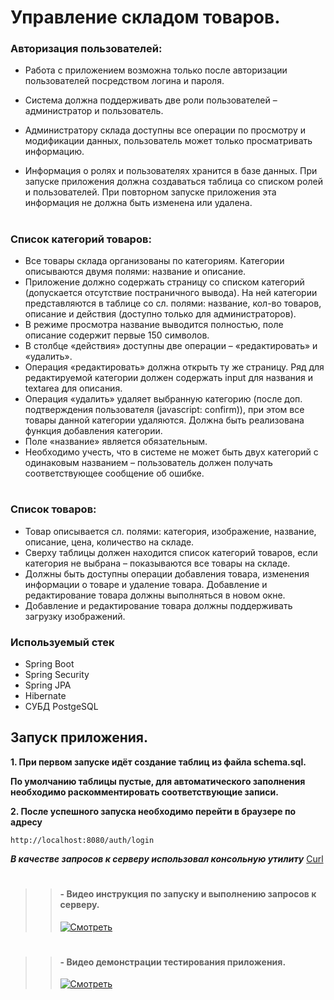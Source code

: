 # Управление складом товаров.
### Авторизация пользователей:

* Работа с приложением возможна только после авторизации пользователей посредством логина и пароля.

* Система должна поддерживать две роли пользователей – администратор и пользователь.

* Администратору склада доступны все операции по просмотру и модификации данных, пользователь может только просматривать информацию.

* Информация о ролях  и пользователях хранится в базе данных. При запуске приложения должна создаваться таблица со списком ролей и пользователей. При повторном запуске приложения эта информация не должна быть изменена или удалена.


#
### 	Список категорий товаров:

* Все товары склада организованы по категориям. Категории описываются двумя полями: название и описание. 
* Приложение должно содержать страницу со списком категорий (допускается отсутствие постраничного вывода). На ней категории представляются в таблице со сл. полями: название, кол-во товаров, описание и действия (доступно только для администраторов). 
* В режиме просмотра название выводится полностью, поле описание содержит первые 150 символов. 
* В столбце «действия» доступны две операции – «редактировать» и «удалить».
* Операция «редактировать» должна открыть ту же страницу. Ряд для редактируемой категории должен содержать input для названия и textarea для описания.
* Операция «удалить» удаляет выбранную категорию (после доп. подтверждения пользователя (javascript: confirm)), при этом все товары данной категории удаляются.
Должна быть реализована функция добавления категории.
* Поле «название» является обязательным.
* Необходимо учесть, что в системе не может быть двух категорий с одинаковым названием – пользователь должен получать соответствующее сообщение об ошибке.



#
### 	Список товаров:

* Товар описывается сл. полями: категория, изображение, название, описание, цена, количество на складе.
* Сверху таблицы должен находится список категорий товаров, если категория не выбрана – показываются все товары на складе.
* Должны быть доступны операции добавления товара, изменения информации о товаре и удаление товара. Добавление и редактирование товара должны выполняться в новом окне. 
* Добавление и редактирование товара должны поддерживать загрузку изображений.



### Используемый стек

* Spring Boot
* Spring Security
* Spring JPA
* Hibernate
* СУБД PostgeSQL


## Запуск приложения.

**1. При первом запуске идёт создание таблиц из файла schema.sql.**

**По умолчанию таблицы пустые, для автоматического заполнения необходимо раскомментировать соответствующие записи.** 

**2. После успешного запуска необходимо перейти в браузере по адресу**
```
http://localhost:8080/auth/login
```



***В качестве запросов к серверу использовал консольную утилиту*** [Curl](https://curl.haxx.se/download.html)
#
> > #### - Видео инструкция по запуску и выполнению запросов к серверу.
> > [![Смотреть](https://upload.wikimedia.org/wikipedia/commons/thumb/3/3f/YOUTUBE--SOCIAL-PLAY.png/320px-YOUTUBE--SOCIAL-PLAY.png)](https://youtu.be/94vm2lKswKo)
> > 
#
> > #### - Видео демонстрации тестирования приложения.
> > [![Смотреть](https://upload.wikimedia.org/wikipedia/commons/thumb/3/3f/YOUTUBE--SOCIAL-PLAY.png/320px-YOUTUBE--SOCIAL-PLAY.png)](https://youtu.be/D6EWK6dAcCU)



